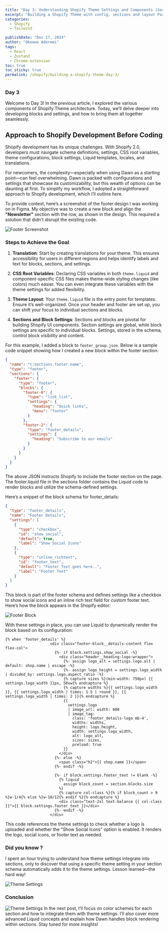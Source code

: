 ```yaml
---
title: "Day 3: Understanding Shopify Theme Settings and Components (Section, Layout and Templates) Part 2"
excerpt: "Building a Shopify Theme with config, sections and layout Part 2"
categories:
  - Shopify
  - Tailwind

publishDate: "Dec 17, 2024"
author: "Okeowo Aderemi"
tags:
  - React
  - Zustand
  - Chrome-extension
toc: true
toc_sticky: true
permalink: /shopify/building-a-shopify-theme-day-3/
---
```


### Day 3

Welcome to Day 3! In the previous article, I explored the various components of Shopify Theme architecture. Today, we’ll delve deeper into developing blocks and settings, and how to bring them all together seamlessly.

## Approach to Shopify Development Before Coding

Shopify development has its unique challenges. With Shopify 2.0, developers must navigate schema definitions, settings, CSS root variables, theme configurations, block settings, Liquid templates, locales, and translations.

For newcomers, the complexity—especially when using Dawn as a starting point—can feel overwhelming. Dawn is packed with configurations and settings that showcase its customizability, but this wealth of options can be daunting at first. To simplify my workflow, I adopted a straightforward approach to Shopify development, which I’ll outline here.

To provide context, here’s a screenshot of the footer design I was working on in Figma. My objective was to create a new block and align the **"Newsletter"** section with the row, as shown in the design. This required a solution that didn't disrupt the existing code.

![Footer Screenshot](/images/footer_approach.png)

### Steps to Achieve the Goal

1. **Translation**: Start by creating translations for your theme. This ensures accessibility for users in different regions and helps identify labels and text for blocks, sections, and settings.

2. **CSS Root Variables**: Declaring CSS variables in both `theme.liquid` and component-specific CSS files makes theme-wide styling changes (like colors) much easier. You can even integrate these variables with the theme settings for added flexibility.

3. **Theme Layout**: Your `theme.liquid` file is the entry point for templates. Ensure it’s well-organized. Once your header and footer are set up, you can shift your focus to individual sections and blocks.

4. **Sections and Block Settings**: Sections and blocks are pivotal for building Shopify UI components. Section settings are global, while block settings are specific to individual blocks. Settings, stored in the schema, control block visibility and content.

For this example, I added a block to `footer_group.json`. Below is a sample code snippet showing how I created a new block within the footer section:

```json
{
  "name": "t:sections.footer.name",
  "type": "footer",
  "sections": {
    "footer": {
      "type": "footer",
      "blocks": {
        "footer-0": {
          "type": "link_list",
          "settings": {
            "heading": "Quick links",
            "menu": "footer"
          }
        },
        "footer-2": {
          "type": "footer_details",
          "settings": {
            "heading": "Subscribe to our emails"
          }
        }
      }
    }
  }
}
```
The above JSON instructs Shopify to include the footer section on the page. The footer.liquid file in the sections folder contains the Liquid code to render blocks and utilize the schema-defined settings.

Here’s a snippet of the block schema for footer_details:

```json
{
  "type": "footer_details",
  "name": "Footer Details",
  "settings": [
    {
      "type": "checkbox",
      "id": "show_social",
      "default": true,
      "label": "Show Social Icons"
    },
    {
      "type": "inline_richtext",
      "id": "footer_text",
      "default": "Footer Text goes here..",
      "label": "Footer Text"
    }
  ]
}

```
This block is part of the footer schema and defines settings like a checkbox to show social icons and an inline rich text field for custom footer text. Here’s how the block appears in the Shopify editor:

![Footer Block](/images/footer_settings.png)

With these settings in place, you can use Liquid to dynamically render the block based on its configuration:

```liquid
{% when 'footer_details' %}
                    <div class="footer-block__details-content flex flex-col">
                      {%- if block.settings.show_social -%}
                        <div class="header__heading-logo-wrapper">
                          {%- assign logo_alt = settings.logo.alt | default: shop.name | escape -%}
                          {%- assign logo_height = settings.logo_width | divided_by: settings.logo.aspect_ratio -%}
                          {% capture sizes %}(min-width: 750px) {{ settings.logo_width }}px, 50vw{% endcapture %}
                          {% capture widths %}{{ settings.logo_width }}, {{ settings.logo_width | times: 1.5 | round }}, {{ settings.logo_width | times: 2 }}{% endcapture %}
                          {{
                            settings.logo
                            | image_url: width: 600
                            | image_tag:
                              class: 'footer_details-logo mb-4',
                              widths: widths,
                              height: logo_height,
                              width: settings.logo_width,
                              alt: logo_alt,
                              sizes: sizes,
                              preload: true
                          }}
                        </div>
                      {%- else -%}
                        <span class="h2">{{ shop.name }}</span>
                      {%- endif -%}

                      {%- if block.settings.footer_text != blank -%}
                        {% liquid
                          assign block_count = section.blocks.size
                        %}
                        {% capture col-class %}{% if block_count > 9 %}w-1/4{% else %}w-10/12{% endif %}{% endcapture %}
                        <div class="text-2xl text-balance {{ col-class }}">{{ block.settings.footer_text }}</div>
                      {%- endif -%}
                    </div>
```
This code references the theme settings to check whether a logo is uploaded and whether the "Show Social Icons" option is enabled. It renders the logo, social icons, or footer text as needed.


### Did you know ?
I spent an hour trying to understand how theme settings integrate into sections, only to discover that using a specific theme setting in your section schema automatically adds it to the theme settings. Lesson learned—the hard way!

![Theme Settings](/images/theme-settings.png)

### Conclusion
![Theme Settings](/images/scheme.png)
In the next post, I’ll focus on color schemes for each section and how to integrate them with theme settings. I’ll also cover more advanced Liquid concepts and explain how Dawn handles block rendering within sections. Stay tuned for more insights!
